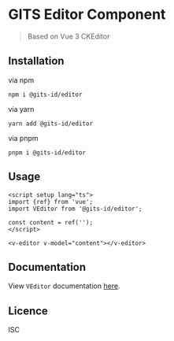 # GITS Editor Component

> Based on Vue 3 CKEditor

## Installation

via npm

```
npm i @gits-id/editor
```

via yarn

```
yarn add @gits-id/editor
```

via pnpm

```
pnpm i @gits-id/editor
```

## Usage

```vue
<script setup lang="ts">
import {ref} from 'vue';
import VEditor from '@gits-id/editor';

const content = ref('');
</script>

<v-editor v-model="content"></v-editor>
```

## Documentation

View `VEditor` documentation [here](https://gits-ui.web.app/?path=/story/components-editor--default).

## Licence

ISC
